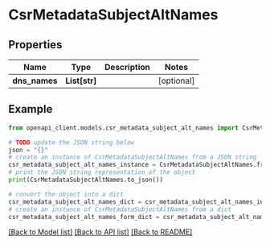 # CsrMetadataSubjectAltNames


## Properties

Name | Type | Description | Notes
------------ | ------------- | ------------- | -------------
**dns_names** | **List[str]** |  | [optional] 

## Example

```python
from openapi_client.models.csr_metadata_subject_alt_names import CsrMetadataSubjectAltNames

# TODO update the JSON string below
json = "{}"
# create an instance of CsrMetadataSubjectAltNames from a JSON string
csr_metadata_subject_alt_names_instance = CsrMetadataSubjectAltNames.from_json(json)
# print the JSON string representation of the object
print(CsrMetadataSubjectAltNames.to_json())

# convert the object into a dict
csr_metadata_subject_alt_names_dict = csr_metadata_subject_alt_names_instance.to_dict()
# create an instance of CsrMetadataSubjectAltNames from a dict
csr_metadata_subject_alt_names_form_dict = csr_metadata_subject_alt_names.from_dict(csr_metadata_subject_alt_names_dict)
```
[[Back to Model list]](../README.md#documentation-for-models) [[Back to API list]](../README.md#documentation-for-api-endpoints) [[Back to README]](../README.md)


